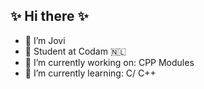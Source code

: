 ## ✨ Hi there ✨

- 🍄  I’m Jovi
- 🐝  Student at Codam 🇳🇱
- 🥑  I’m currently working on: CPP Modules
- 🌱  I’m currently learning: C/ C++

<!--
**JoviMetzger/JoviMetzger** is a ✨ _special_ ✨ repository because its `README.md` (this file) appears on your GitHub profile.

Here are some ideas to get you started:

- 🔭 I’m currently working on ...
- 🌱 I’m currently learning ...
- 👯 I’m looking to collaborate on ...
- 🤔 I’m looking for help with ...
- 💬 Ask me about ...
- 📫 How to reach me: ...
- 😄 Pronouns: ...
- ⚡ Fun fact: ...
-->
